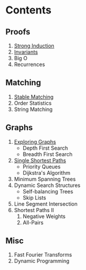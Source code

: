 # Contents

## Proofs

1. [Strong Induction](proofs/induction.md)
2. [Invariants](proofs/invariants.md)
3. Big O
4. Recurrences

## Matching

1. [Stable Matching](matching/stable.md)
2. Order Statistics
3. String Matching

## Graphs

1. [Exploring Graphs](graphs/graphs.md)
    * Depth First Search
    * Breadth First Search
2. [Single Shortest Paths](graphs/shortest.md)
    * Priority Queues
    * Dijkstra's Algorithm
3. Minimum Spanning Trees
4. Dynamic Search Structures
    * Self-balancing Trees
    * Skip Lists
5. Line Segment Intersection
6. Shortest Paths II
    1. Negative Weights
    2. All-Pairs

## Misc

1. Fast Fourier Transforms
1. Dynamic Programming